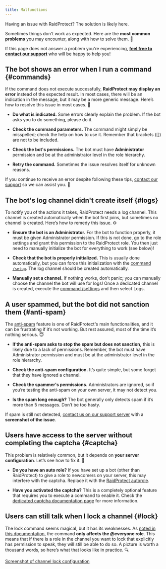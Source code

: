 ```yaml
---
title: Malfunctions
---
```


Having an issue with RaidProtect? The solution is likely here.

Sometimes things don't work as expected. Here are the **most common problems** you may encounter, along with how to solve them. 🤗 

If this page does not answer a problem you're experiencing, [**feel free to contact our support**](https://raidprotect.bot/discord) who will be happy to help you!

## The bot shows an error when I run a command {#commands}

If the command does not execute successfully, **RaidProtect may display an error** instead of the expected result. In most cases, there will be an indication in the message, but it may be a more generic message. Here’s how to resolve this issue in most cases. 🧐 

- **Do what is indicated.** Some errors clearly explain the problem. If the bot asks you to do something, please do it.

- **Check the command parameters.** The command might simply be misspelled; check the help on how to use it. Remember that brackets ([]) are not to be included.

- **Check the bot's permissions.** The bot must have **Administrator** permission and be at the administrator level in the role hierarchy.

- **Retry the command.** Sometimes the issue resolves itself for unknown reasons.

If you continue to receive an error despite following these tips, [contact our support](https://raidprotect.bot/discord) so we can assist you. 🤝 

## The bot's log channel didn't create itself {#logs}

To notify you of the actions it takes, RaidProtect needs a log channel. This channel is created automatically when the bot first joins, but sometimes no channel is created. Here’s how to remedy this issue. ⚙️ 

- **Ensure the bot is an Administrator.** For the bot to function properly, it must be given Administrator permission. If this is not done, go to the role settings and grant this permission to the RaidProtect role. You then just need to manually initialize the bot for everything to work (see below)!

- **Check that the bot is properly initialized.** This is usually done automatically, but you can force this initialization with the [command `/setup`](../setup.md#install). The log channel should be created automatically.

- **Manually set a channel.** If nothing works, don’t panic; you can manually choose the channel the bot will use for logs! Once a dedicated channel is created, execute the [command /settings](../setup.md#settings) and then select Logs.

## A user spammed, but the bot did not sanction them {#anti-spam}

The [anti-spam](../features/anti-spam.md) feature is one of RaidProtect's main functionalities, and it can be frustrating if it’s not working. But rest assured, most of the time it’s nothing serious. 😇 

- **If the anti-spam asks to stop the spam but does not sanction,** this is likely due to a lack of permissions. Remember, the bot must have Administrator permission and must be at the administrator level in the role hierarchy.

- **Check the anti-spam configuration.** It’s quite simple, but some forget that they have ignored a channel.

- **Check the spammer's permissions.** Administrators are ignored, so if you’re testing the anti-spam on your own server, it may not detect you.

- **Is the spam long enough?** The bot generally only detects spam if it’s more than 5 messages. Don’t be too hasty.

If spam is still not detected, [contact us on our support server](https://raidprotect.bot/discord) with a **screenshot of the issue**.

## Users have access to the server without completing the captcha {#captcha}

This problem is relatively common, but it depends on **your server configuration**. Let’s see how to fix it. 🏥 

- **Do you have an auto role?** If you have set up a bot (other than RaidProtect) to give a role to newcomers on your server, this may interfere with the captcha. Replace it with the [RaidProtect autorole](../features/captcha.md#autorole). 

- **Have you activated the captcha?** This is a completely optional feature that requires you to execute a command to enable it. Check the [dedicated captcha documentation page](../features/captcha.md#config) for more information.

## Users can still talk when I lock a channel {#lock}

The lock command seems magical, but it has its weaknesses. As [noted in this documentation](../features/channel-lock.md#lock), the command **only affects the @everyone role**. This means that if there is a role in the channel you want to lock that explicitly has permission to speak, they will still be able to do so. A picture is worth a thousand words, so here’s what that looks like in practice. 🔍 

[Screenshot of channel lock configuration](../../../../en/docusaurus-plugin-content-docs/version-3.1.0/assets/lock-channel-messages-raidprotect.png)
